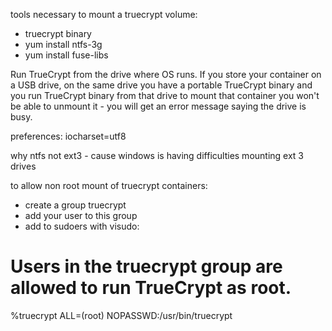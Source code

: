 tools necessary to mount a truecrypt volume:
- truecrypt binary
- yum install ntfs-3g
- yum install fuse-libs

Run TrueCrypt from the drive where OS runs. If you store your container on a USB drive, on the same drive you have a portable TrueCrypt binary and you run TrueCrypt binary from that drive to mount that container you won't be able to unmount it - you will get an error message saying the drive is busy.

preferences: iocharset=utf8

why ntfs not ext3 - cause windows is having difficulties mounting ext 3 drives

to allow non root mount of truecrypt containers:
- create a group truecrypt
- add your user to this group
- add to sudoers with visudo:
# Users in the truecrypt group are allowed to run TrueCrypt as root.
%truecrypt ALL=(root) NOPASSWD:/usr/bin/truecrypt
